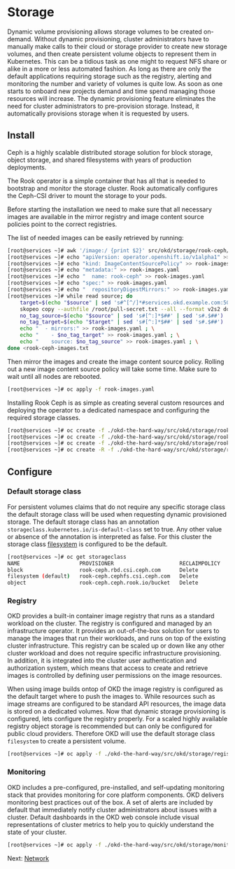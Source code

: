 # Storage

Dynamic volume provisioning allows storage volumes to be created on-demand.
Without dynamic provisioning, cluster administrators have to manually make calls
to their cloud or storage provider to create new storage volumes, and then
create persistent volume objects to represent them in Kubernetes. This can be a
tidious task as one might to request NFS share or alike in a more or less
automated fashion. As long as there are only the default applications requiring
storage such as the registry, alerting and monitoring the number and variety of
volumes is quite low. As soon as one starts to onboard new projects demand and
time spend managing those resources will increase. The dynamic provisioning
feature eliminates the need for cluster administrators to pre-provision storage.
Instead, it automatically provisions storage when it is requested by users.

## Install

Ceph is a highly scalable distributed storage solution for block storage, object
storage, and shared filesystems with years of production deployments.

The Rook operator is a simple container that has all that is needed to bootstrap
and monitor the storage cluster. Rook automatically configures the Ceph-CSI
driver to mount the storage to your pods.

Before starting the installation we need to make sure that all necessary images
are available in the mirror registry and image content source policies point to
the correct registries.

The list of needed images can be easily retrieved by running:

```bash
[root@services ~]# awk '/image:/ {print $2}' src/okd/storage/rook-ceph/operator.yaml src/okd/storage/rook-ceph/cluster.yaml | tee -a rook-ceph-images.txt && awk '/quay.io/ || /k8s.gcr.io/ {print $3}' src/okd/storage/rook-ceph/operator.yaml | tr -d '"' | tee -a rook-ceph-images.txt
[root@services ~]# echo "apiVersion: operator.openshift.io/v1alpha1" >> rook-images.yaml
[root@services ~]# echo "kind: ImageContentSourcePolicy" >> rook-images.yaml
[root@services ~]# echo "metadata:" >> rook-images.yaml
[root@services ~]# echo "  name: rook-ceph" >> rook-images.yaml
[root@services ~]# echo "spec:" >> rook-images.yaml
[root@services ~]# echo "  repositoryDigestMirrors:" >> rook-images.yaml
[root@services ~]# while read source; do
    target=$(echo "$source" | sed 's#^[^/]*#services.okd.example.com:5000#g'); \
    skopeo copy --authfile /root/pull-secret.txt --all --format v2s2 docker://$source docker://$target ; \
    no_tag_source=$(echo "$source" | sed 's#[^:]*$##' | sed 's#.$##')
    no_tag_target=$(echo "$target" | sed 's#[^:]*$##' | sed 's#.$##')
    echo "  - mirrors:" >> rook-images.yaml ; \
    echo "    - $no_tag_target" >> rook-images.yaml ; \
    echo "    source: $no_tag_source" >> rook-images.yaml ; \
done <rook-ceph-images.txt
```

Then mirror the images and create the image content source policy. Rolling out a
new image content source policy will take some time. Make sure to wait until all
nodes are rebooted.

```bash
[root@services ~]# oc apply -f rook-images.yaml
```

Installing Rook Ceph is as simple as creating several custom resources and
deploying the operator to a dedicated namespace and configuring the required
storage classes.

```bash
[root@services ~]# oc create -f ./okd-the-hard-way/src/okd/storage/rook-ceph/crds.yaml -f okd-the-hard-way/src/okd/storage/rook-ceph/common.yaml
[root@services ~]# oc create -f ./okd-the-hard-way/src/okd/storage/rook-ceph/operator.yaml
[root@services ~]# oc create -f ./okd-the-hard-way/src/okd/storage/rook-ceph/cluster.yaml
[root@services ~]# oc create -R -f ./okd-the-hard-way/src/okd/storage/rook-ceph/storageclasses/
```

## Configure

### Default storage class

For persistent volumes claims that do not require any specific storage class the
default storage class will be used when requesting dynamic provisioned storage.
The default storage class has an annotation
`storageclass.kubernetes.io/is-default-class` set to true. Any other value or
absence of the annotation is interpreted as false. For this cluster the storage
class [filesystem](/src/okd/storage/rook-ceph/storageclasses/filesystem.yaml) is
configured to be the default.

```bash
[root@services ~]# oc get storageclass
NAME                   PROVISIONER                     RECLAIMPOLICY   VOLUMEBINDINGMODE   ALLOWVOLUMEEXPANSION   AGE
block                  rook-ceph.rbd.csi.ceph.com      Delete          Immediate           true                   83m
filesystem (default)   rook-ceph.cephfs.csi.ceph.com   Delete          Immediate           true                   84m
object                 rook-ceph.ceph.rook.io/bucket   Delete          Immediate           false                  83m
```

### Registry

OKD provides a built-in container image registry that runs as a standard
workload on the cluster. The registry is configured and managed by an
infrastructure operator. It provides an out-of-the-box solution for users to
manage the images that run their workloads, and runs on top of the existing
cluster infrastructure. This registry can be scaled up or down like any other
cluster workload and does not require specific infrastructure provisioning. In
addition, it is integrated into the cluster user authentication and
authorization system, which means that access to create and retrieve images is
controlled by defining user permissions on the image resources.

When using image builds ontop of OKD the image registry is configured as the
default target where to push the images to. While resources such as image
streams are configured to be standard API resources, the image data is stored on
a dedicated volumes. Now that dynamic storage provisioning is configured, lets
configure the registry properly. For a scaled highly available registry object
storage is recommended but can only be configured for public cloud providers.
Therefore OKD will use the default storage class `filesystem` to create a
persistent volume.

```bash
[root@services ~]# oc apply -f ./okd-the-hard-way/src/okd/storage/registry/configuration.yaml
```

### Monitoring

OKD includes a pre-configured, pre-installed, and self-updating monitoring stack
that provides monitoring for core platform components. OKD delivers monitoring
best practices out of the box. A set of alerts are included by default that
immediately notify cluster administrators about issues with a cluster. Default
dashboards in the OKD web console include visual representations of cluster
metrics to help you to quickly understand the state of your cluster.

```bash
[root@services ~]# oc apply -f ./okd-the-hard-way/src/okd/storage/monitoring/cluster-configuration.yaml
```

Next: [Network](15-network.md)
